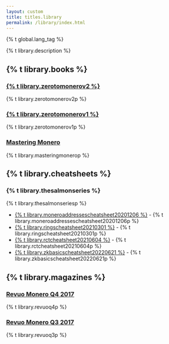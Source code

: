 ```yaml
---
layout: custom
title: titles.library
permalink: /library/index.html
---
```

{% t global.lang_tag %}
<div class="about-monero">
    <div class="center-xs container description">
      <p class="text-center">{% t library.description %}</p>
    </div>
    <section class="container full">
        <div class="info-block text-adapt">
            <h2>{% t library.books %}</h2>
            <div>
                <h3><a href="Zero-to-Monero-2-0-0.pdf">{% t library.zerotomonerov2 %}</a></h3>
                    <p>{% t library.zerotomonerov2p %}</p>
                <h3><a href="Zero-to-Monero-1-0-0.pdf">{% t library.zerotomonerov1 %}</a></h3>
                    <p>{% t library.zerotomonerov1p %}</p>
                <h3><a href="https://masteringmonero.com/free-download.html">Mastering Monero</a></h3>
                    <p>{% t library.masteringmonerop %}</p> 
            </div>
        </div>
    </section>
    <section class="container full">
        <div class="info-block text-adapt">
            <h2>{% t library.cheatsheets %}</h2>
            <div>
                <h3>{% t library.thesalmonseries %}</h3>
                    <p>
                    {% t library.thesalmonseriesp %}
                    <ul><li>
                    <a href="MoneroAddressesCheatsheet20201206.pdf">{% t library.moneroaddressescheatsheet20201206 %}</a> - {% t library.moneroaddressescheatsheet20201206p %}
                    </li><li>
                    <a href="RingsCheatsheet20210301.pdf">{% t library.ringscheatsheet20210301 %}</a> - {% t library.ringscheatsheet20210301p %}
                    </li><li>
                    <a href="RctCheatsheet20210604.pdf">{% t library.rctcheatsheet20210604 %}</a> - {% t library.rctcheatsheet20210604p %}
                    </li><li>
                    <a href="ZKbasicsCheatsheet20220621.pdf">{% t library.zkbasicscheatsheet20220621 %}</a> - {% t library.zkbasicscheatsheet20220621p %}
                    </li></ul>
                    </p>
            </div>
        </div>
    </section>
    <section class="container full">
        <div class="info-block text-adapt">
            <h2>{% t library.magazines %}</h2>
            <div>
                <h3><a href="{{ site.baseurl_root }}/library/Revuo-2017-Q4.pdf">Revuo Monero Q4 2017</a></h3>
                    <p>{% t library.revuoq4p %}</p>
                <h3><a href="{{ site.baseurl_root }}/library/Monero-Revuo-3Q-2017.pdf">Revuo Monero Q3 2017</a></h3>
                    <p>{% t library.revuoq3p %}</p>
            </div>
        </div>
    </section>
</div>
